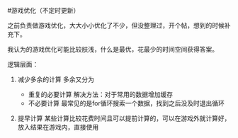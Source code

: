 #游戏优化（不定时更新）

之前负责做游戏优化，大大小小优化了不少，但没整理过，开个帖，想到的时候补充下。

我认为的游戏优化可能比较肤浅，什么是最优，花最少的时间空间获得答案。

逻辑层面：

1. 减少多余的计算
	多余又分为
	* 重复的必要计算  解决方法：对于常用的数据增加缓存
	* 不必要计算		最常见的是for循环搜索一个数据，找到之后没及时退出循环
	
2. 提早计算
	某些计算比较花费时间且可以提前计算的，可以在游戏外就计算好，放入结果在游戏内，直接使用
